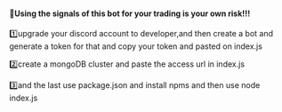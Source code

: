 <h4>🔴Using the signals of this bot for your trading is your own risk!!!</h4>
<p>1️⃣upgrade your discord account to developer,and then create a bot and generate a token for that and copy your token and pasted on index.js</p>
<p>2️⃣create a mongoDB cluster and paste the access url in index.js</p>
<p>3️⃣and the last use package.json and install npms and then use node index.js</p> 
